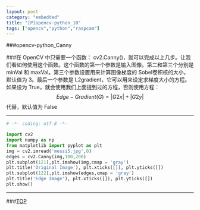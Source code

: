 ```yaml
---
layout: post
category: "embedded"
title: "[P]opencv-python_10"
tags: ["opencv","python","raspcam"]
---
```


<a name="top"></a>
###opencv-python_Canny


###在 OpenCV 中只需要一个函数： cv2.Canny()，就可以完成以上几步。让我们看如何使用这个函数。这个函数的第一个参数是输入图像。第二和第三个分别是 minVal 和 maxVal。第三个参数设置用来计算图像梯度的 Sobel卷积核的大小，默认值为 3。最后一个参数是 L2gradient，它可以用来设定求梯度大小的方程。如果设为 True，就会使用我们上面提到过的方程，否则使用方程： $$Edge−Gradient(G) = |G2 x| + |G2 y| $$ 代替，默认值为 False

- - -


```python
# -*- coding: utf-8 -*-

import cv2
import numpy as np
from matplotlib import pyplot as plt
img = cv2.imread('messi5.jpg',0)
edges = cv2.Canny(img,100,200)
plt.subplot(121),plt.imshow(img,cmap = 'gray')
plt.title('Original Image'), plt.xticks([]), plt.yticks([])
plt.subplot(122),plt.imshow(edges,cmap = 'gray')
plt.title('Edge Image'), plt.xticks([]), plt.yticks([])
plt.show()
```

- - - 

###[TOP](#top)
